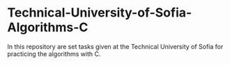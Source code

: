 # Technical-University-of-Sofia-Algorithms-C
In this repository are set tasks given at the Technical University of Sofia for practicing the algorithms with C.
